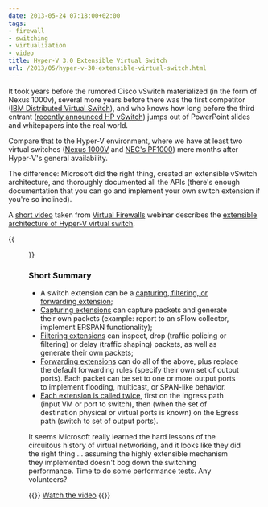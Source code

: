 ```yaml
---
date: 2013-05-24 07:18:00+02:00
tags:
- firewall
- switching
- virtualization
- video
title: Hyper-V 3.0 Extensible Virtual Switch
url: /2013/05/hyper-v-30-extensible-virtual-switch.html
---
```

It took years before the rumored Cisco vSwitch materialized (in the form of Nexus 1000v), several more years before there was the first competitor ([IBM Distributed Virtual Switch](https://blog.ipspace.net/2012/02/ibm-launched-nexus-1000v-competitor.html)), and who knows how long before the third entrant ([recently announced HP vSwitch](https://blog.ipspace.net/2013/05/interop-product-launch-craze.html)) jumps out of PowerPoint slides and whitepapers into the real world.

Compare that to the Hyper-V environment, where we have at least two virtual switches ([Nexus 1000V](http://www.cisco.com/en/US/products/ps13056/index.html) and [NEC\'s PF1000](https://blog.ipspace.net/2013/01/nec-launched-virtual-openflow-switch.html)) mere months after Hyper-V\'s general availability.
<!--more-->
The difference: Microsoft did the right thing, created an extensible vSwitch architecture, and thoroughly documented all the APIs (there\'s enough documentation that you can go and implement your own switch extension if you\'re so inclined).

A [short video](https://my.ipspace.net/bin/get/VirtFW/D1%20-%20Hyper-V%20Extensible%20Switch.mp4?doccode=VirtFW) taken from [Virtual Firewalls](http://www.ipspace.net/Virtual_Firewalls) webinar describes the [extensible architecture of Hyper-V virtual switch](http://msdn.microsoft.com/en-us/library/windows/hardware/hh598163(v=vs.85).aspx).

{{<figure src="/2013/05/s320-Hyper-V+vSwitch.jpg" link="https://my.ipspace.net/bin/get/VirtFW/D1%20-%20Hyper-V%20Extensible%20Switch.mp4?doccode=VirtFW">}}

### Short Summary

-   A switch extension can be a [capturing, filtering, or forwarding extension](http://msdn.microsoft.com/en-us/library/windows/hardware/hh598169(v=vs.85).aspx);
-   [Capturing extensions](http://msdn.microsoft.com/en-us/library/windows/hardware/hh598135(v=vs.85).aspx) can capture packets and generate their own packets (example: report to an sFlow collector, implement ERSPAN functionality);
-   [Filtering extensions](http://msdn.microsoft.com/en-us/library/windows/hardware/hh598147(v=vs.85).aspx) can inspect, drop (traffic policing or filtering) or delay (traffic shaping) packets, as well as generate their own packets;
-   [Forwarding extensions](http://msdn.microsoft.com/en-us/library/windows/hardware/hh598148(v=vs.85).aspx) can do all of the above, plus replace the default forwarding rules (specify their own set of output ports). Each packet can be set to one or more output ports to implement flooding, multicast, or SPAN-like behavior.
-   [Each extension is called twice](http://msdn.microsoft.com/en-us/library/windows/hardware/hh582269(v=vs.85).aspx), first on the Ingress path (input VM or port to switch), then (when the set of destination physical or virtual ports is known) on the Egress path (switch to set of output ports).

It seems Microsoft really learned the hard lessons of the circuitous history of virtual networking, and it looks like they did the right thing ... assuming the highly extensible mechanism they implemented doesn't bog down the switching performance. Time to do some performance tests. Any volunteers?

{{<jump>}}
[Watch the video](https://my.ipspace.net/bin/get/VirtFW/D1%20-%20Hyper-V%20Extensible%20Switch.mp4?doccode=VirtFW)
{{</jump>}}
